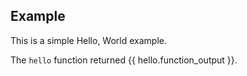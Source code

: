 ## Example

This is a simple Hello, World example.

The `hello` function returned {{ hello.function_output }}.
